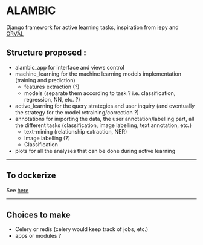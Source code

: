 # ALAMBIC
Django framework for active learning tasks, inspiration from [iepy](https://github.com/machinalis/iepy/) and [ORVAL](https://github.com/oligogenic/ORVAL/)

## Structure proposed :
- alambic_app for interface and views control
- machine_learning for the machine learning models implementation (training and prediction)
  - features extraction (?)
  - models (separate them according to task ? i.e. classification, regression, NN, etc. ?)
- active_learning for the query strategies and user inquiry (and eventually the strategy for the model retraining/correction ?)
- annotations for importing the data, the user annotation/labelling part, all the different tasks (classification, image labelling, text annotation, etc.)
  - text-mining (relationship extraction, NER)
  - Image labelling (?)
  - Classification
- plots for all the analyses that can be done during active learning
---
## To dockerize
See [here](https://docs.docker.com/samples/django/)

---
## Choices to make
- Celery or redis (celery would keep track of jobs, etc.)
- apps or modules ?